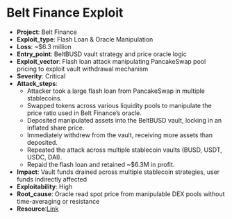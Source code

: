 # Belt Finance Exploit 

- **Project**: Belt Finance
- **Exploit_type**: Flash Loan & Oracle Manipulation
- **Loss**: ~$6.3 million
- **Entry_point**: BeltBUSD vault strategy and price oracle logic
- **Exploit_vector**: Flash loan attack manipulating PancakeSwap pool pricing to exploit vault withdrawal mechanism
- **Severity**: Critical
- **Attack_steps**:
    - Attacker took a large flash loan from PancakeSwap in multiple stablecoins.
    - Swapped tokens across various liquidity pools to manipulate the price ratio used in Belt Finance’s oracle.
    - Deposited manipulated assets into the BeltBUSD vault, locking in an inflated share price.
    - Immediately withdrew from the vault, receiving more assets than deposited.
    - Repeated the attack across multiple stablecoin vaults (BUSD, USDT, USDC, DAI).
    - Repaid the flash loan and retained ~$6.3M in profit.
- **Impact**: Vault funds drained across multiple stablecoin strategies, user funds indirectly affected
- **Exploitability**: High
- **Root_cause**: Oracle read spot price from manipulable DEX pools without time-averaging or resistance
- **Resource**:[Link](https://rekt.news/belt-rekt/)